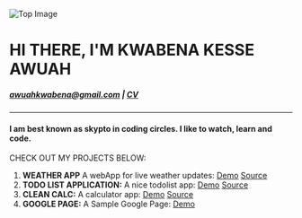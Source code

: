 ![Top Image](skypto.github.io/images/chair.jpg)
# **HI THERE, I'M KWABENA KESSE AWUAH**

##### <awuahkwabena@gmail.com>      |     [CV](https://github.com/)
----

#### I am best known as **skypto** in coding circles. I like to watch, learn and code.

CHECK OUT MY PROJECTS BELOW: 
1. **WEATHER APP** A webApp for live weather updates: [Demo](https://skypto.github.io/weatherApp/)      [Source](https://github.com/skypto/weatherApp)
2. **TODO LIST APPLICATION:** A nice todolist app: [Demo](https://skypto.github.io/todo/)  [Source](https://github.com/skypto/todo/tree/master)
3. **CLEAN CALC:** A calculator app: [Demo](https://skypto.github.io/cleancalc/)  [Source](https://github.com/skypto/cleancalc)
4. **GOOGLE PAGE:** A Sample Google Page: [Demo](https://skypto.github.io/google_page/)


